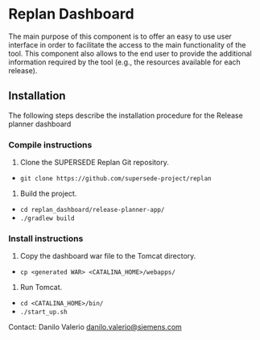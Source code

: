 # Replan Dashboard
The main purpose of this component is to offer an easy to use user interface in order to facilitate the access to the main functionality of the tool. This component also allows to the end user to provide the additional information required by the tool (e.g., the resources available for each release). 

## Installation
The following steps describe the installation procedure for the Release planner dashboard

### Compile instructions

1. Clone the SUPERSEDE Replan Git repository.
 * `git clone https://github.com/supersede-project/replan`
1. Build the project.
 * `cd replan_dashboard/release-planner-app/`
 * `./gradlew build`

### Install instructions
1. Copy the dashboard war file to the Tomcat directory.
 * `cp <generated WAR> <CATALINA_HOME>/webapps/`
1. Run Tomcat. 
 * `cd <CATALINA_HOME>/bin/`
 * `./start_up.sh`

Contact: Danilo Valerio <danilo.valerio@siemens.com> 

